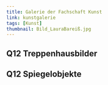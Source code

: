 ```yaml
---
title: Galerie der Fachschaft Kunst
link: kunstgalerie
tags: [Kunst]
thumbnail: Bild_LauraBareiß.jpg
---
```

<p><h2>Q12 Treppenhausbilder</h2></p>
<gallery title="treppenhausbilder">
    <figure>
        <v-image name="Carl Mütze_thumb"></v-image>
    </figure>
    <figure>
        <v-image name="Emma Meyer_thumb"></v-image>
    </figure>
    <figure>
        <v-image name="Franziska Steib_thumb"></v-image>
    </figure>
    <figure>
        <v-image name="Bild_LauraBareiß"></v-image>
    </figure>
    <figure>
        <v-image name="Laura Gottschalk_thumb"></v-image>
    </figure>
    <figure>
        <v-image name="Lena Vogentanz_thumb"></v-image>
    </figure>
    <figure>
        <v-image name="Marco Spitz_thumb"></v-image>
    </figure>
    <figure>
        <v-image name="Pia Gösswein_thumb"></v-image>
    </figure>
    <figure>
        <v-image name="Tringa Rushiti_thumb"></v-image>
    </figure>    
</gallery>

<p><h2>Q12 Spiegelobjekte</h2></p>
<galery title="spiegelobjekte">
    
</galery>



